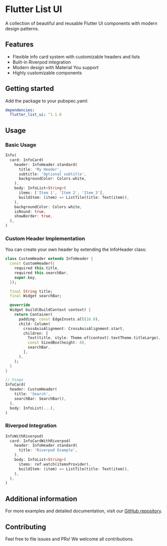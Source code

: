 <!--
This README describes the package. If you publish this package to pub.dev,
this README's contents appear on the landing page for your package.

For information about how to write a good package README, see the guide for
[writing package pages](https://dart.dev/tools/pub/writing-package-pages).

For general information about developing packages, see the Dart guide for
[creating packages](https://dart.dev/guides/libraries/create-packages)
and the Flutter guide for
[developing packages and plugins](https://flutter.dev/to/develop-packages).
-->

# Flutter List UI

A collection of beautiful and reusable Flutter UI components with modern design patterns.

## Features

* Flexible info card system with customizable headers and lists
* Built-in Riverpod integration
* Modern design with Material You support
* Highly customizable components

## Getting started

Add the package to your pubspec.yaml:

```yaml
dependencies:
  flutter_list_ui: ^1.1.0
```

## Usage

### Basic Usage

```dart
Info(
  card: InfoCard(
    header: InfoHeader.standard(
      title: 'My Header',
      subtitle: 'Optional subtitle',
      backgroundColor: Colors.white,
    ),
    body: InfoList<String>(
      items: ['Item 1', 'Item 2', 'Item 3'],
      buildItem: (item) => ListTile(title: Text(item)),
    ),
    backgroundColor: Colors.white,
    isRound: true,
    showBorder: true,
  ),
)
```

### Custom Header Implementation

You can create your own header by extending the InfoHeader class:

```dart
class CustomHeader extends InfoHeader {
  const CustomHeader({
    required this.title,
    required this.searchBar,
    super.key,
  });

  final String title;
  final Widget searchBar;

  @override
  Widget build(BuildContext context) {
    return Container(
      padding: const EdgeInsets.all(16.0),
      child: Column(
        crossAxisAlignment: CrossAxisAlignment.start,
        children: [
          Text(title, style: Theme.of(context).textTheme.titleLarge),
          const SizedBox(height: 8),
          searchBar,
        ],
      ),
    );
  }
}

// Usage
InfoCard(
  header: CustomHeader(
    title: 'Search',
    searchBar: SearchBar(),
  ),
  body: InfoList(...),
)
```

### Riverpod Integration

```dart
InfoWithRiverpod(
  card: InfoCardWithRiverpod(
    header: InfoHeader.standard(
      title: 'Riverpod Example',
    ),
    body: InfoList<String>(
      items: ref.watch(itemsProvider),
      buildItem: (item) => ListTile(title: Text(item)),
    ),
  ),
)
```

## Additional information

For more examples and detailed documentation, visit our [GitHub repository](https://github.com/tokkaiiii/flutter_list_ui).

## Contributing

Feel free to file issues and PRs! We welcome all contributions.
